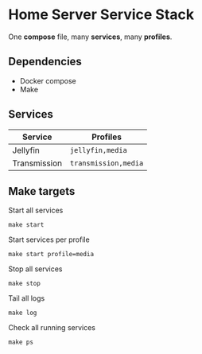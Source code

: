 # Home Server Service Stack

One **compose** file, many **services**, many **profiles**.

## Dependencies

- Docker compose
- Make

## Services

| Service      | Profiles             |
| ------------ | -------------------- |
| Jellyfin     | `jellyfin,media`     |
| Transmission | `transmission,media` |

## Make targets

Start all services

```shell
make start
```

Start services per profile

```shell
make start profile=media
```

Stop all services

```shell
make stop
```

Tail all logs

```shell
make log
```

Check all running services

```shell
make ps
```
